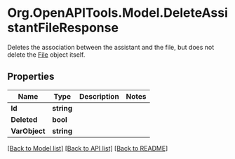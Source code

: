 # Org.OpenAPITools.Model.DeleteAssistantFileResponse
Deletes the association between the assistant and the file, but does not delete the [File](/docs/api-reference/files) object itself.

## Properties

Name | Type | Description | Notes
------------ | ------------- | ------------- | -------------
**Id** | **string** |  | 
**Deleted** | **bool** |  | 
**VarObject** | **string** |  | 

[[Back to Model list]](../README.md#documentation-for-models) [[Back to API list]](../README.md#documentation-for-api-endpoints) [[Back to README]](../README.md)

